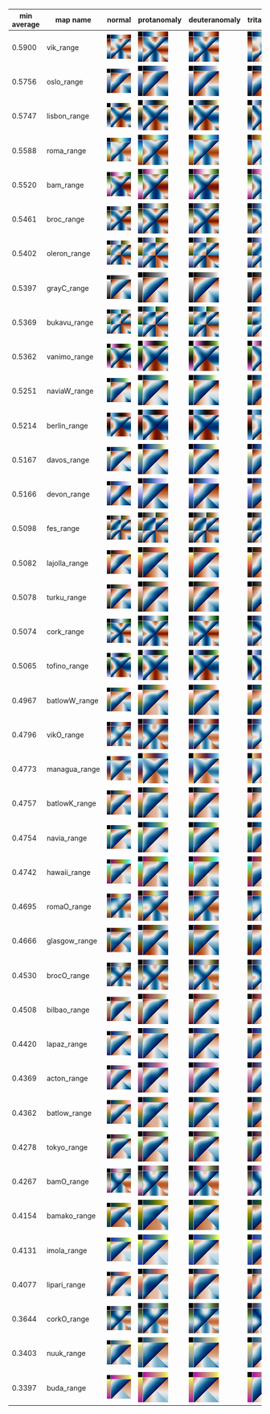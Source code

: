 
|min average|map name|normal|protanomaly|deuteranomaly|tritanomaly|
|-----------|--------|---|---|---|---|
0.5900|vik_range|![vik_range_normal](range/vik_range_normal.png)|![vik_range_protanomaly](range/vik_range_protanomaly.png)|![vik_range_deuteranomaly](range/vik_range_deuteranomaly.png)|![vik_range_tritanomaly](range/vik_range_tritanomaly.png)|
0.5756|oslo_range|![oslo_range_normal](range/oslo_range_normal.png)|![oslo_range_protanomaly](range/oslo_range_protanomaly.png)|![oslo_range_deuteranomaly](range/oslo_range_deuteranomaly.png)|![oslo_range_tritanomaly](range/oslo_range_tritanomaly.png)|
0.5747|lisbon_range|![lisbon_range_normal](range/lisbon_range_normal.png)|![lisbon_range_protanomaly](range/lisbon_range_protanomaly.png)|![lisbon_range_deuteranomaly](range/lisbon_range_deuteranomaly.png)|![lisbon_range_tritanomaly](range/lisbon_range_tritanomaly.png)|
0.5588|roma_range|![roma_range_normal](range/roma_range_normal.png)|![roma_range_protanomaly](range/roma_range_protanomaly.png)|![roma_range_deuteranomaly](range/roma_range_deuteranomaly.png)|![roma_range_tritanomaly](range/roma_range_tritanomaly.png)|
0.5520|bam_range|![bam_range_normal](range/bam_range_normal.png)|![bam_range_protanomaly](range/bam_range_protanomaly.png)|![bam_range_deuteranomaly](range/bam_range_deuteranomaly.png)|![bam_range_tritanomaly](range/bam_range_tritanomaly.png)|
0.5461|broc_range|![broc_range_normal](range/broc_range_normal.png)|![broc_range_protanomaly](range/broc_range_protanomaly.png)|![broc_range_deuteranomaly](range/broc_range_deuteranomaly.png)|![broc_range_tritanomaly](range/broc_range_tritanomaly.png)|
0.5402|oleron_range|![oleron_range_normal](range/oleron_range_normal.png)|![oleron_range_protanomaly](range/oleron_range_protanomaly.png)|![oleron_range_deuteranomaly](range/oleron_range_deuteranomaly.png)|![oleron_range_tritanomaly](range/oleron_range_tritanomaly.png)|
0.5397|grayC_range|![grayC_range_normal](range/grayC_range_normal.png)|![grayC_range_protanomaly](range/grayC_range_protanomaly.png)|![grayC_range_deuteranomaly](range/grayC_range_deuteranomaly.png)|![grayC_range_tritanomaly](range/grayC_range_tritanomaly.png)|
0.5369|bukavu_range|![bukavu_range_normal](range/bukavu_range_normal.png)|![bukavu_range_protanomaly](range/bukavu_range_protanomaly.png)|![bukavu_range_deuteranomaly](range/bukavu_range_deuteranomaly.png)|![bukavu_range_tritanomaly](range/bukavu_range_tritanomaly.png)|
0.5362|vanimo_range|![vanimo_range_normal](range/vanimo_range_normal.png)|![vanimo_range_protanomaly](range/vanimo_range_protanomaly.png)|![vanimo_range_deuteranomaly](range/vanimo_range_deuteranomaly.png)|![vanimo_range_tritanomaly](range/vanimo_range_tritanomaly.png)|
0.5251|naviaW_range|![naviaW_range_normal](range/naviaW_range_normal.png)|![naviaW_range_protanomaly](range/naviaW_range_protanomaly.png)|![naviaW_range_deuteranomaly](range/naviaW_range_deuteranomaly.png)|![naviaW_range_tritanomaly](range/naviaW_range_tritanomaly.png)|
0.5214|berlin_range|![berlin_range_normal](range/berlin_range_normal.png)|![berlin_range_protanomaly](range/berlin_range_protanomaly.png)|![berlin_range_deuteranomaly](range/berlin_range_deuteranomaly.png)|![berlin_range_tritanomaly](range/berlin_range_tritanomaly.png)|
0.5167|davos_range|![davos_range_normal](range/davos_range_normal.png)|![davos_range_protanomaly](range/davos_range_protanomaly.png)|![davos_range_deuteranomaly](range/davos_range_deuteranomaly.png)|![davos_range_tritanomaly](range/davos_range_tritanomaly.png)|
0.5166|devon_range|![devon_range_normal](range/devon_range_normal.png)|![devon_range_protanomaly](range/devon_range_protanomaly.png)|![devon_range_deuteranomaly](range/devon_range_deuteranomaly.png)|![devon_range_tritanomaly](range/devon_range_tritanomaly.png)|
0.5098|fes_range|![fes_range_normal](range/fes_range_normal.png)|![fes_range_protanomaly](range/fes_range_protanomaly.png)|![fes_range_deuteranomaly](range/fes_range_deuteranomaly.png)|![fes_range_tritanomaly](range/fes_range_tritanomaly.png)|
0.5082|lajolla_range|![lajolla_range_normal](range/lajolla_range_normal.png)|![lajolla_range_protanomaly](range/lajolla_range_protanomaly.png)|![lajolla_range_deuteranomaly](range/lajolla_range_deuteranomaly.png)|![lajolla_range_tritanomaly](range/lajolla_range_tritanomaly.png)|
0.5078|turku_range|![turku_range_normal](range/turku_range_normal.png)|![turku_range_protanomaly](range/turku_range_protanomaly.png)|![turku_range_deuteranomaly](range/turku_range_deuteranomaly.png)|![turku_range_tritanomaly](range/turku_range_tritanomaly.png)|
0.5074|cork_range|![cork_range_normal](range/cork_range_normal.png)|![cork_range_protanomaly](range/cork_range_protanomaly.png)|![cork_range_deuteranomaly](range/cork_range_deuteranomaly.png)|![cork_range_tritanomaly](range/cork_range_tritanomaly.png)|
0.5065|tofino_range|![tofino_range_normal](range/tofino_range_normal.png)|![tofino_range_protanomaly](range/tofino_range_protanomaly.png)|![tofino_range_deuteranomaly](range/tofino_range_deuteranomaly.png)|![tofino_range_tritanomaly](range/tofino_range_tritanomaly.png)|
0.4967|batlowW_range|![batlowW_range_normal](range/batlowW_range_normal.png)|![batlowW_range_protanomaly](range/batlowW_range_protanomaly.png)|![batlowW_range_deuteranomaly](range/batlowW_range_deuteranomaly.png)|![batlowW_range_tritanomaly](range/batlowW_range_tritanomaly.png)|
0.4796|vikO_range|![vikO_range_normal](range/vikO_range_normal.png)|![vikO_range_protanomaly](range/vikO_range_protanomaly.png)|![vikO_range_deuteranomaly](range/vikO_range_deuteranomaly.png)|![vikO_range_tritanomaly](range/vikO_range_tritanomaly.png)|
0.4773|managua_range|![managua_range_normal](range/managua_range_normal.png)|![managua_range_protanomaly](range/managua_range_protanomaly.png)|![managua_range_deuteranomaly](range/managua_range_deuteranomaly.png)|![managua_range_tritanomaly](range/managua_range_tritanomaly.png)|
0.4757|batlowK_range|![batlowK_range_normal](range/batlowK_range_normal.png)|![batlowK_range_protanomaly](range/batlowK_range_protanomaly.png)|![batlowK_range_deuteranomaly](range/batlowK_range_deuteranomaly.png)|![batlowK_range_tritanomaly](range/batlowK_range_tritanomaly.png)|
0.4754|navia_range|![navia_range_normal](range/navia_range_normal.png)|![navia_range_protanomaly](range/navia_range_protanomaly.png)|![navia_range_deuteranomaly](range/navia_range_deuteranomaly.png)|![navia_range_tritanomaly](range/navia_range_tritanomaly.png)|
0.4742|hawaii_range|![hawaii_range_normal](range/hawaii_range_normal.png)|![hawaii_range_protanomaly](range/hawaii_range_protanomaly.png)|![hawaii_range_deuteranomaly](range/hawaii_range_deuteranomaly.png)|![hawaii_range_tritanomaly](range/hawaii_range_tritanomaly.png)|
0.4695|romaO_range|![romaO_range_normal](range/romaO_range_normal.png)|![romaO_range_protanomaly](range/romaO_range_protanomaly.png)|![romaO_range_deuteranomaly](range/romaO_range_deuteranomaly.png)|![romaO_range_tritanomaly](range/romaO_range_tritanomaly.png)|
0.4666|glasgow_range|![glasgow_range_normal](range/glasgow_range_normal.png)|![glasgow_range_protanomaly](range/glasgow_range_protanomaly.png)|![glasgow_range_deuteranomaly](range/glasgow_range_deuteranomaly.png)|![glasgow_range_tritanomaly](range/glasgow_range_tritanomaly.png)|
0.4530|brocO_range|![brocO_range_normal](range/brocO_range_normal.png)|![brocO_range_protanomaly](range/brocO_range_protanomaly.png)|![brocO_range_deuteranomaly](range/brocO_range_deuteranomaly.png)|![brocO_range_tritanomaly](range/brocO_range_tritanomaly.png)|
0.4508|bilbao_range|![bilbao_range_normal](range/bilbao_range_normal.png)|![bilbao_range_protanomaly](range/bilbao_range_protanomaly.png)|![bilbao_range_deuteranomaly](range/bilbao_range_deuteranomaly.png)|![bilbao_range_tritanomaly](range/bilbao_range_tritanomaly.png)|
0.4420|lapaz_range|![lapaz_range_normal](range/lapaz_range_normal.png)|![lapaz_range_protanomaly](range/lapaz_range_protanomaly.png)|![lapaz_range_deuteranomaly](range/lapaz_range_deuteranomaly.png)|![lapaz_range_tritanomaly](range/lapaz_range_tritanomaly.png)|
0.4369|acton_range|![acton_range_normal](range/acton_range_normal.png)|![acton_range_protanomaly](range/acton_range_protanomaly.png)|![acton_range_deuteranomaly](range/acton_range_deuteranomaly.png)|![acton_range_tritanomaly](range/acton_range_tritanomaly.png)|
0.4362|batlow_range|![batlow_range_normal](range/batlow_range_normal.png)|![batlow_range_protanomaly](range/batlow_range_protanomaly.png)|![batlow_range_deuteranomaly](range/batlow_range_deuteranomaly.png)|![batlow_range_tritanomaly](range/batlow_range_tritanomaly.png)|
0.4278|tokyo_range|![tokyo_range_normal](range/tokyo_range_normal.png)|![tokyo_range_protanomaly](range/tokyo_range_protanomaly.png)|![tokyo_range_deuteranomaly](range/tokyo_range_deuteranomaly.png)|![tokyo_range_tritanomaly](range/tokyo_range_tritanomaly.png)|
0.4267|bamO_range|![bamO_range_normal](range/bamO_range_normal.png)|![bamO_range_protanomaly](range/bamO_range_protanomaly.png)|![bamO_range_deuteranomaly](range/bamO_range_deuteranomaly.png)|![bamO_range_tritanomaly](range/bamO_range_tritanomaly.png)|
0.4154|bamako_range|![bamako_range_normal](range/bamako_range_normal.png)|![bamako_range_protanomaly](range/bamako_range_protanomaly.png)|![bamako_range_deuteranomaly](range/bamako_range_deuteranomaly.png)|![bamako_range_tritanomaly](range/bamako_range_tritanomaly.png)|
0.4131|imola_range|![imola_range_normal](range/imola_range_normal.png)|![imola_range_protanomaly](range/imola_range_protanomaly.png)|![imola_range_deuteranomaly](range/imola_range_deuteranomaly.png)|![imola_range_tritanomaly](range/imola_range_tritanomaly.png)|
0.4077|lipari_range|![lipari_range_normal](range/lipari_range_normal.png)|![lipari_range_protanomaly](range/lipari_range_protanomaly.png)|![lipari_range_deuteranomaly](range/lipari_range_deuteranomaly.png)|![lipari_range_tritanomaly](range/lipari_range_tritanomaly.png)|
0.3644|corkO_range|![corkO_range_normal](range/corkO_range_normal.png)|![corkO_range_protanomaly](range/corkO_range_protanomaly.png)|![corkO_range_deuteranomaly](range/corkO_range_deuteranomaly.png)|![corkO_range_tritanomaly](range/corkO_range_tritanomaly.png)|
0.3403|nuuk_range|![nuuk_range_normal](range/nuuk_range_normal.png)|![nuuk_range_protanomaly](range/nuuk_range_protanomaly.png)|![nuuk_range_deuteranomaly](range/nuuk_range_deuteranomaly.png)|![nuuk_range_tritanomaly](range/nuuk_range_tritanomaly.png)|
0.3397|buda_range|![buda_range_normal](range/buda_range_normal.png)|![buda_range_protanomaly](range/buda_range_protanomaly.png)|![buda_range_deuteranomaly](range/buda_range_deuteranomaly.png)|![buda_range_tritanomaly](range/buda_range_tritanomaly.png)|
